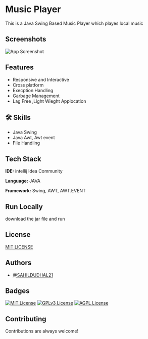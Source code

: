 # Music Player

This is a Java Swing Based Music Player which playes local music 



## Screenshots

![App Screenshot](https://github.com/SAHILDUDHAL21/Music-Player-Java/blob/main/Screenshot%202024-09-16%20at%2010.27.31%20AM.png)


## Features

- Responsive and Interactive 
- Cross platform
- Execption Handling
- Garbage Management
- Lag Free ,Light Wieght Applocation


## 🛠 Skills

- Java Swing 
- Java Awt, Awt event
- File Handling

         



## Tech Stack

**IDE:** intellij Idea Community 

**Language:** JAVA

**Framework:** Swing, AWT, AWT.EVENT


## Run Locally

download the jar file and run


## License

[MIT LICENSE](https://github.com/SAHILDUDHAL21/Flappy-Bird/blob/main/LICENSE)


## Authors

- [@SAHILDUDHAL21](https://www.github.com/SAHILDUDHAL21)


## Badges


[![MIT License](https://img.shields.io/badge/License-MIT-green.svg)](https://choosealicense.com/licenses/mit/)
[![GPLv3 License](https://img.shields.io/badge/License-GPL%20v3-yellow.svg)](https://opensource.org/licenses/)
[![AGPL License](https://img.shields.io/badge/license-AGPL-blue.svg)](http://www.gnu.org/licenses/agpl-3.0)


## Contributing

Contributions are always welcome!





